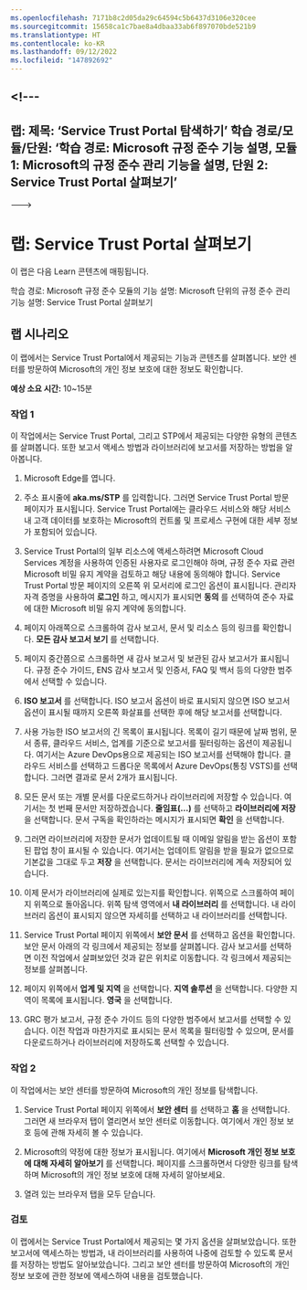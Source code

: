 ```yaml
---
ms.openlocfilehash: 7171b8c2d05da29c64594c5b6437d3106e320cee
ms.sourcegitcommit: 15658ca1c7bae8a4dbaa33ab6f897070bde521b9
ms.translationtype: HT
ms.contentlocale: ko-KR
ms.lasthandoff: 09/12/2022
ms.locfileid: "147892692"
---
```

<a name="---"></a><!---
---
랩: 제목: ‘Service Trust Portal 탐색하기’ 학습 경로/모듈/단원: ‘학습 경로: Microsoft 규정 준수 기능 설명, 모듈 1: Microsoft의 규정 준수 관리 기능을 설명, 단원 2: Service Trust Portal 살펴보기’
---
--->

# <a name="lab-explore-the-service-trust-portal"></a>랩: Service Trust Portal 살펴보기

이 랩은 다음 Learn 콘텐츠에 매핑됩니다.

학습 경로: Microsoft 규정 준수 모듈의 기능 설명: Microsoft 단위의 규정 준수 관리 기능 설명: Service Trust Portal 살펴보기

## <a name="lab-scenario"></a>랩 시나리오

이 랩에서는 Service Trust Portal에서 제공되는 기능과 콘텐츠를 살펴봅니다. 보안 센터를 방문하여 Microsoft의 개인 정보 보호에 대한 정보도 확인합니다.

**예상 소요 시간:** 10~15분

### <a name="task-1"></a>작업 1

이 작업에서는 Service Trust Portal, 그리고 STP에서 제공되는 다양한 유형의 콘텐츠를 살펴봅니다. 또한 보고서 액세스 방법과 라이브러리에 보고서를 저장하는 방법을 알아봅니다.

1. Microsoft Edge를 엽니다.

1. 주소 표시줄에 **aka.ms/STP** 를 입력합니다.  그러면 Service Trust Portal 방문 페이지가 표시됩니다. Service Trust Portal에는 클라우드 서비스와 해당 서비스 내 고객 데이터를 보호하는 Microsoft의 컨트롤 및 프로세스 구현에 대한 세부 정보가 포함되어 있습니다.

1. Service Trust Portal의 일부 리소스에 액세스하려면 Microsoft Cloud Services 계정을 사용하여 인증된 사용자로 로그인해야 하며, 규정 준수 자료 관련 Microsoft 비밀 유지 계약을 검토하고 해당 내용에 동의해야 합니다. Service Trust Portal 방문 페이지의 오른쪽 위 모서리에 로그인 옵션이 표시됩니다.  관리자 자격 증명을 사용하여 **로그인** 하고, 메시지가 표시되면 **동의** 를 선택하여 준수 자료에 대한 Microsoft 비밀 유지 계약에 동의합니다.

1. 페이지 아래쪽으로 스크롤하여 감사 보고서, 문서 및 리소스 등의 링크를 확인합니다.  **모든 감사 보고서 보기** 를 선택합니다.

1. 페이지 중간쯤으로 스크롤하면 새 감사 보고서 및 보관된 감사 보고서가 표시됩니다.  규정 준수 가이드, ENS 감사 보고서 및 인증서, FAQ 및 백서 등의 다양한 범주에서 선택할 수 있습니다.

1. **ISO 보고서** 를 선택합니다.  ISO 보고서 옵션이 바로 표시되지 않으면 ISO 보고서 옵션이 표시될 때까지 오른쪽 화살표를 선택한 후에 해당 보고서를 선택합니다.

1. 사용 가능한 ISO 보고서의 긴 목록이 표시됩니다. 목록이 길기 때문에 날짜 범위, 문서 종류, 클라우드 서비스, 업계를 기준으로 보고서를 필터링하는 옵션이 제공됩니다.  여기서는 Azure DevOps용으로 제공되는 ISO 보고서를 선택해야 합니다.  클라우드 서비스를 선택하고 드롭다운 목록에서 Azure DevOps(통칭 VSTS)를 선택합니다.  그러면 결과로 문서 2개가 표시됩니다.

1. 모든 문서 또는 개별 문서를 다운로드하거나 라이브러리에 저장할 수 있습니다.  여기서는 첫 번째 문서만 저장하겠습니다.  **줄임표(…)** 를 선택하고 **라이브러리에 저장** 을 선택합니다.  문서 구독을 확인하라는 메시지가 표시되면 **확인** 을 선택합니다.

1. 그러면 라이브러리에 저장한 문서가 업데이트될 때 이메일 알림을 받는 옵션이 포함된 팝업 창이 표시될 수 있습니다.  여기서는 업데이트 알림을 받을 필요가 없으므로 기본값을 그대로 두고 **저장** 을 선택합니다.  문서는 라이브러리에 계속 저장되어 있습니다.

1. 이제 문서가 라이브러리에 실제로 있는지를 확인합니다. 위쪽으로 스크롤하여 페이지 위쪽으로 돌아옵니다.  위쪽 탐색 영역에서 **내 라이브러리** 를 선택합니다.  내 라이브러리 옵션이 표시되지 않으면 자세히를 선택하고 내 라이브러리를 선택합니다.

1. Service Trust Portal 페이지 위쪽에서 **보안 문서** 를 선택하고 옵션을 확인합니다. 보안 문서 아래의 각 링크에서 제공되는 정보를 살펴봅니다. 감사 보고서를 선택하면 이전 작업에서 살펴보았던 것과 같은 위치로 이동합니다.  각 링크에서 제공되는 정보를 살펴봅니다.

1. 페이지 위쪽에서 **업계 및 지역** 을 선택합니다.  **지역 솔루션** 을 선택합니다. 다양한 지역이 목록에 표시됩니다.  **영국** 을 선택합니다.  

1. GRC 평가 보고서, 규정 준수 가이드 등의  다양한 범주에서 보고서를 선택할 수 있습니다.  이전 작업과 마찬가지로 표시되는 문서 목록을 필터링할 수 있으며, 문서를 다운로드하거나 라이브러리에 저장하도록 선택할 수 있습니다.

### <a name="task-2"></a>작업 2

이 작업에서는 보안 센터를 방문하여 Microsoft의 개인 정보를 탐색합니다.

1. Service Trust Portal 페이지 위쪽에서 **보안 센터** 를 선택하고 **홈** 을 선택합니다. 그러면 새 브라우저 탭이 열리면서 보안 센터로 이동합니다. 여기에서 개인 정보 보호 등에 관해 자세히 볼 수 있습니다.  

1. Microsoft의 약정에 대한 정보가 표시됩니다.  여기에서 **Microsoft 개인 정보 보호에 대해 자세히 알아보기** 를 선택합니다.  페이지를 스크롤하면서 다양한 링크를 탐색하며 Microsoft의 개인 정보 보호에 대해 자세히 알아보세요.

1. 열려 있는 브라우저 탭을 모두 닫습니다.

### <a name="review"></a>검토

이 랩에서는 Service Trust Portal에서 제공되는 몇 가지 옵션을 살펴보았습니다. 또한 보고서에 액세스하는 방법과, 내 라이브러리를 사용하여 나중에 검토할 수 있도록 문서를 저장하는 방법도 알아보았습니다.  그리고 보안 센터를 방문하여 Microsoft의 개인 정보 보호에 관한 정보에 액세스하여 내용을 검토했습니다.
